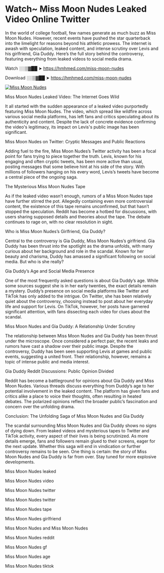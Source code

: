 # Watch~ Miss Moon Nudes Leaked Video Online Twitter

In the world of college football, few names generate as much buzz as Miss Moon Nudes. However, recent events have pushed the star quarterback into the limelight for reasons beyond his athletic prowess. The internet is awash with speculation, leaked content, and intense scrutiny over Levis and his girlfriend, Gia Duddy. Here’s the full story behind the controversy, featuring everything from leaked videos to social media drama.

Watch ░░▒▓██ ➤ https://hmhmed.com/miss-moon-nudes

Download ░░▒▓██ ➤ https://hmhmed.com/miss-moon-nudes

[![Miss Moon Nudes](https://i.imgur.com/dJHk4Zq.gif)](https://hmhmed.com/miss-moon-nudes)

Miss Moon Nudes Leaked Video: The Internet Goes Wild

It all started with the sudden appearance of a leaked video purportedly featuring Miss Moon Nudes. The video, which spread like wildfire across various social media platforms, has left fans and critics speculating about its authenticity and content. Despite the lack of concrete evidence confirming the video's legitimacy, its impact on Levis's public image has been significant.

Miss Moon Nudes on Twitter: Cryptic Messages and Public Reactions

Adding fuel to the fire, Miss Moon Nudes’s Twitter activity has been a focal point for fans trying to piece together the truth. Levis, known for his engaging and often cryptic tweets, has been more active than usual, posting messages that some believe hint at his side of the story. With millions of followers hanging on his every word, Levis’s tweets have become a central piece of the ongoing saga.

The Mysterious Miss Moon Nudes Tape

As if the leaked video wasn’t enough, rumors of a Miss Moon Nudes tape have further stirred the pot. Allegedly containing even more controversial content, the existence of this tape remains unconfirmed, but that hasn’t stopped the speculation. Reddit has become a hotbed for discussions, with users sharing supposed details and theories about the tape. The debate continues to rage on, with no clear resolution in sight.

Who is Miss Moon Nudes’s Girlfriend, Gia Duddy?

Central to the controversy is Gia Duddy, Miss Moon Nudes’s girlfriend. Gia Duddy has been thrust into the spotlight as the drama unfolds, with many curious about her background and role in the scandal. Known for her beauty and charisma, Duddy has amassed a significant following on social media. But who is she really?

Gia Duddy’s Age and Social Media Presence

One of the most frequently asked questions is about Gia Duddy’s age. While some sources suggest she is in her early twenties, the exact details remain a mystery. Duddy’s presence on social media platforms like Twitter and TikTok has only added to the intrigue. On Twitter, she has been relatively quiet about the controversy, choosing instead to post about her everyday life and support for Levis. On TikTok, however, her posts have garnered significant attention, with fans dissecting each video for clues about the scandal.

Miss Moon Nudes and Gia Duddy: A Relationship Under Scrutiny

The relationship between Miss Moon Nudes and Gia Duddy has been thrust under the microscope. Once considered a perfect pair, the recent leaks and rumors have cast a shadow over their public image. Despite the controversy, Duddy has been seen supporting Levis at games and public events, suggesting a united front. Their relationship, however, remains a topic of intense public and media interest.

Gia Duddy Reddit Discussions: Public Opinion Divided

Reddit has become a battleground for opinions about Gia Duddy and Miss Moon Nudes. Various threads discuss everything from Duddy’s age to her potential involvement in the leaked content. The platform has given fans and critics alike a place to voice their thoughts, often resulting in heated debates. The polarized opinions reflect the broader public’s fascination and concern over the unfolding drama.

Conclusion: The Unfolding Saga of Miss Moon Nudes and Gia Duddy

The scandal surrounding Miss Moon Nudes and Gia Duddy shows no signs of dying down. From leaked videos and mysterious tapes to Twitter and TikTok activity, every aspect of their lives is being scrutinized. As more details emerge, fans and followers remain glued to their screens, eager for the next update. Whether this saga will end in vindication or further controversy remains to be seen. One thing is certain: the story of Miss Moon Nudes and Gia Duddy is far from over. Stay tuned for more explosive developments.

Miss Moon Nudes leaked

Miss Moon Nudes video

Miss Moon Nudes twitter

Miss Moon Nudes twitter

Miss Moon Nudes tape

Miss Moon Nudes girlfriend

Miss Moon Nudes and Miss Moon Nudes

Miss Moon Nudes reddit

Miss Moon Nudes gf

Miss Moon Nudes age

Miss Moon Nudes tiktok